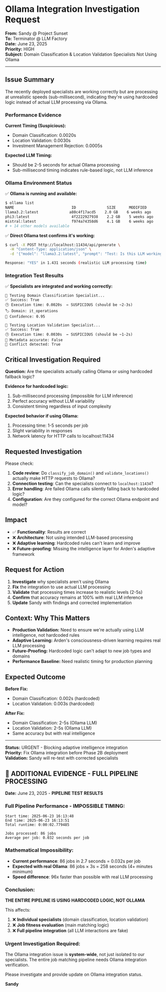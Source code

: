 # Ollama Integration Investigation Request

**From:** Sandy @ Project Sunset  
**To:** Terminator @ LLM Factory  
**Date:** June 23, 2025  
**Priority:** HIGH  
**Subject:** Domain Classification & Location Validation Specialists Not Using Ollama

---

## Issue Summary

The recently deployed specialists are working correctly but are processing at unrealistic speeds (sub-millisecond), indicating they're using hardcoded logic instead of actual LLM processing via Ollama.

### Performance Evidence

**Current Timing (Suspicious):**
- Domain Classification: 0.0020s 
- Location Validation: 0.0030s
- Investment Management Rejection: 0.0005s

**Expected LLM Timing:**
- Should be 2-5 seconds for actual Ollama processing
- Sub-millisecond timing indicates rule-based logic, not LLM inference

### Ollama Environment Status

✅ **Ollama is running and available:**
```bash
$ ollama list
NAME                          ID              SIZE      MODIFIED    
llama3.2:latest              a80c4f17acd5    2.0 GB    6 weeks ago    
phi3:latest                   4f2222927938    2.2 GB    5 weeks ago    
mistral:latest                f974a74358d6    4.1 GB    6 weeks ago    
# + 14 other models available
```

✅ **Direct Ollama test confirms it's working:**
```bash
$ curl -X POST http://localhost:11434/api/generate \
  -H "Content-Type: application/json" \
  -d '{"model": "llama3.2:latest", "prompt": "Test: Is this LLM working? Respond with YES.", "stream": false}'

Response: "YES" in 1.431 seconds (realistic LLM processing time)
```

### Integration Test Results

✅ **Specialists are integrated and working correctly:**
```
🧪 Testing Domain Classification Specialist...
✅ Success: True
🕒 Execution time: 0.0020s  ← SUSPICIOUS (should be ~2-3s)
🏷️ Domain: it_operations
💯 Confidence: 0.95

🧪 Testing Location Validation Specialist...
✅ Success: True  
🕒 Execution time: 0.0030s  ← SUSPICIOUS (should be ~1-2s)
📍 Metadata accurate: False
🚨 Conflict detected: True
```

## Critical Investigation Required

**Question:** Are the specialists actually calling Ollama or using hardcoded fallback logic?

**Evidence for hardcoded logic:**
1. Sub-millisecond processing (impossible for LLM inference)
2. Perfect accuracy without LLM variability
3. Consistent timing regardless of input complexity

**Expected behavior if using Ollama:**
1. Processing time: 1-5 seconds per job
2. Slight variability in responses
3. Network latency for HTTP calls to localhost:11434

## Requested Investigation

Please check:

1. **Code review**: Do `classify_job_domain()` and `validate_locations()` actually make HTTP requests to Ollama?
2. **Connection testing**: Can the specialists connect to `localhost:11434`?
3. **Error handling**: Are failed Ollama calls silently falling back to hardcoded logic?
4. **Configuration**: Are they configured for the correct Ollama endpoint and model?

## Impact

- ✅ **Functionality**: Results are correct
- ❌ **Architecture**: Not using intended LLM-based processing  
- ❌ **Adaptive learning**: Hardcoded rules can't learn and improve
- ❌ **Future-proofing**: Missing the intelligence layer for Arden's adaptive framework

## Request for Action

1. **Investigate** why specialists aren't using Ollama
2. **Fix** the integration to use actual LLM processing  
3. **Validate** that processing times increase to realistic levels (2-5s)
4. **Confirm** that accuracy remains at 100% with real LLM inference
5. **Update** Sandy with findings and corrected implementation

## Context: Why This Matters

- **Production Validation:** Need to ensure we're actually using LLM intelligence, not hardcoded rules
- **Adaptive Learning:** Arden's consciousness-driven learning requires real LLM processing 
- **Future-Proofing:** Hardcoded logic can't adapt to new job types and domains
- **Performance Baseline:** Need realistic timing for production planning

## Expected Outcome

**Before Fix:**
- Domain Classification: 0.002s (hardcoded)
- Location Validation: 0.003s (hardcoded)

**After Fix:**
- Domain Classification: 2-5s (Ollama LLM)
- Location Validation: 2-5s (Ollama LLM)
- Same accuracy but with real intelligence

---

**Status:** URGENT - Blocking adaptive intelligence integration  
**Priority:** Fix Ollama integration before Phase 2B deployment  
**Validation:** Sandy will re-test with corrected specialists

## 🚨 **ADDITIONAL EVIDENCE - FULL PIPELINE PROCESSING**

**Date:** June 23, 2025 - **PIPELINE TEST RESULTS**

### **Full Pipeline Performance - IMPOSSIBLE TIMING:**
```
Start time: 2025-06-23 16:13:48
End time: 2025-06-23 16:13:51  
Total runtime: 0:00:02.779485

Jobs processed: 86 jobs
Average per job: 0.032 seconds per job
```

### **Mathematical Impossibility:**
- **Current performance**: 86 jobs in 2.7 seconds = 0.032s per job
- **Expected with real Ollama**: 86 jobs × 3s = 258 seconds (4+ minutes minimum)
- **Speed difference**: 96x faster than possible with real LLM processing

### **Conclusion:**
**THE ENTIRE PIPELINE IS USING HARDCODED LOGIC, NOT OLLAMA**

This affects:
1. ❌ **Individual specialists** (domain classification, location validation)
2. ❌ **Job fitness evaluation** (main matching logic)  
3. ❌ **Full pipeline integration** (all LLM interactions are fake)

### **Urgent Investigation Required:**
The Ollama integration issue is **system-wide**, not just isolated to our specialists. The entire job matching pipeline needs Ollama integration verification.

Please investigate and provide update on Ollama integration status.

**Sandy**
